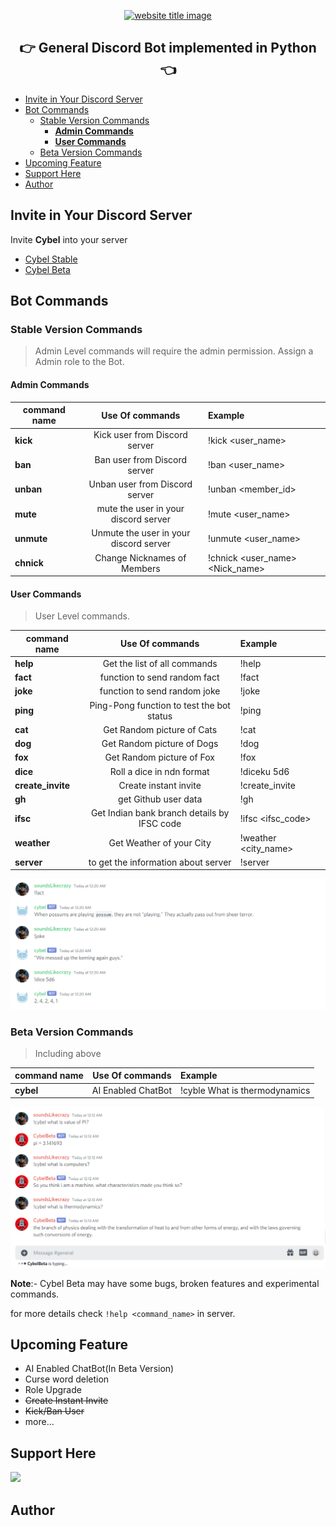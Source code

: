 <p align="center">
  <a href="https://py-contributors.github.io/awesomeScripts/"><img src="https://capsule-render.vercel.app/api?type=rect&color=ffdd00&height=100&section=header&text=Cybel&fontSize=80%&fontColor=ffffff" alt="website title image"></a>
  <h2 align="center">👉 General Discord Bot implemented in Python 👈</h2>
</p>

- [Invite in Your Discord Server](#invite-in-your-discord-server)
- [Bot Commands](#bot-commands)
  - [Stable Version Commands](#stable-version-commands)
    - [**Admin Commands**](#admin-commands)
    - [**User Commands**](#user-commands)
  - [Beta Version Commands](#beta-version-commands)
- [Upcoming Feature](#upcoming-feature)
- [Support Here](#support-here)
- [Author](#author)

  
## Invite in Your Discord Server

Invite **Cybel** into your server 

- [Cybel Stable](https://discord.com/api/oauth2/authorize?client_id=832137823309004800&permissions=142337&scope=bot)
- [Cybel Beta](https://discord.com/api/oauth2/authorize?client_id=831918257166090250&permissions=142337&scope=bot)

## Bot Commands

### Stable Version Commands

> Admin Level commands will require the admin permission. Assign a Admin role to the Bot.

#### **Admin Commands**

| command name          |            Use Of commands             | Example                         |
| --------------------- | :------------------------------------: | :------------------------------ |
| **kick**              |     Kick user from Discord server      | !kick <user_name> <reason>      |
| **ban**               |      Ban user from Discord server      | !ban <user_name> <reason>       |
| **unban**             |     Unban user from Discord server     | !unban <member_id>              |
| **mute**              |  mute the user in your discord server  | !mute <user_name>               |
| **unmute**            | Unmute the user in your discord server | !unmute <user_name>             |
| **chnick**            |      Change Nicknames of Members       | !chnick <user_name> <Nick_name> |

#### **User Commands**

> User Level commands.

| command name      |               Use Of commands               | Example              |
| ----------------- | :-----------------------------------------: | :------------------- |
| **help**          |        Get the list of all commands         | !help                |
| **fact**          |        function to send random fact         | !fact                |
| **joke**          |        function to send random joke         | !joke                |
| **ping**          |  Ping-Pong function to test the bot status  | !ping                |
| **cat**           |         Get Random picture of Cats          | !cat                 |
| **dog**           |         Get Random picture of Dogs          | !dog                 |
| **fox**           |          Get Random picture of Fox          | !fox                 |
| **dice**          |          Roll a dice in ndn format          | !diceku 5d6          |
| **create_invite** |            Create instant invite            | !create_invite       |
| **gh**            |            get Github user data             | !gh <username>       |
| **ifsc**          | Get Indian bank branch details by IFSC code | !ifsc <ifsc_code>    |
| **weather**       |          Get Weather of your City           | !weather <city_name> |
| **server**        |     to get the information about server     | !server              |

![Conversation with Cybel](images/sample.png)

### Beta Version Commands

> Including above

| command name |  Use Of commands   | Example                       |
| ------------ | :----------------: | :---------------------------- |
| **cybel**    | AI Enabled ChatBot | !cyble What is thermodynamics |

![Conversation with Cybel](images/sample2.png)

**Note**:- Cybel Beta may have some bugs, broken features and experimental commands.

for more details check `!help <command_name>` in server.

## Upcoming Feature

- AI Enabled ChatBot(In Beta Version)
- Curse word deletion
- Role Upgrade
- ~~Create Instant Invite~~
- ~~Kick/Ban User~~
- more...

## Support Here

<a href="https://www.buymeacoffee.com/codeperfectplus"><img src="https://img.buymeacoffee.com/button-api/?text=Buy me a book&emoji=📖&slug=codeperfectplus&button_colour=FFDD00&font_colour=000000&font_family=Cookie&outline_colour=000000&coffee_colour=ffffff"></a>

## Author
